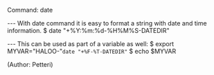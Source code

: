 Command: date

--- With date command it is easy to format a string with date and time information.
$ date "+%Y:%m:%d-%H%M%S-DATEDIR"

--- This can be used as part of a variable as well:
$ export MYVAR="HALOO-"`date "+%F-%T-DATEDIR"`
$ echo $MYVAR

(Author: Petteri)
